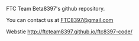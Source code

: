 FTC Team Beta8397's github repository.  

  You can contact us at FTC8397@gmail.com

  Webstie http://ftcteam8397.github.io/ftc8397-code/

